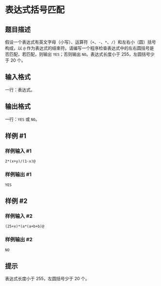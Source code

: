 # 表达式括号匹配

## 题目描述

假设一个表达式有英文字母（小写）、运算符（`+`、`-`、`*`、`/`）和左右小（圆）括号构成，以 `@` 作为表达式的结束符。请编写一个程序检查表达式中的左右圆括号是否匹配，若匹配，则输出 `YES`；否则输出 `NO`。表达式长度小于 $255$，左圆括号少于 $20$ 个。


## 输入格式

一行：表达式。


## 输出格式

一行：`YES` 或 `NO`。


## 样例 #1

### 样例输入 #1
```
2*(x+y)/(1-x)@
```

### 样例输出 #1

```
YES
```

## 样例 #2

### 样例输入 #2
```
(25+x)*(a*(a+b+b)@
```

### 样例输出 #2

```
NO
```

## 提示

表达式长度小于 $255$，左圆括号少于 $20$ 个。

